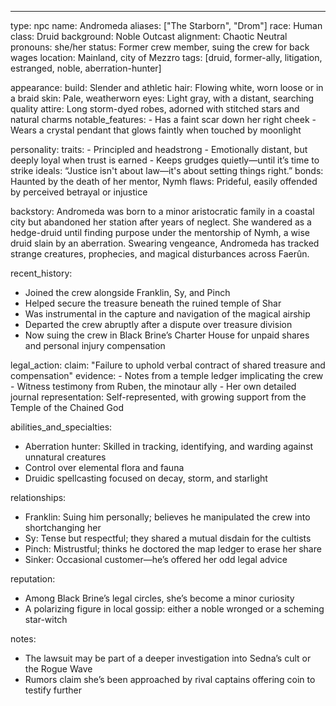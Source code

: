 ---
type: npc
name: Andromeda
aliases: ["The Starborn", "Drom"]
race: Human
class: Druid
background: Noble Outcast
alignment: Chaotic Neutral
pronouns: she/her
status: Former crew member, suing the crew for back wages
location: Mainland, city of Mezzro
tags: [druid, former-ally, litigation, estranged, noble, aberration-hunter]

appearance:
  build: Slender and athletic
  hair: Flowing white, worn loose or in a braid
  skin: Pale, weatherworn
  eyes: Light gray, with a distant, searching quality
  attire: Long storm-dyed robes, adorned with stitched stars and natural charms
  notable_features:
    - Has a faint scar down her right cheek
    - Wears a crystal pendant that glows faintly when touched by moonlight

personality:
  traits:
    - Principled and headstrong
    - Emotionally distant, but deeply loyal when trust is earned
    - Keeps grudges quietly—until it’s time to strike
  ideals: “Justice isn't about law—it's about setting things right.”
  bonds: Haunted by the death of her mentor, Nymh
  flaws: Prideful, easily offended by perceived betrayal or injustice

backstory:
  Andromeda was born to a minor aristocratic family in a coastal city but abandoned her station after years of neglect. She wandered as a hedge-druid until finding purpose under the mentorship of Nymh, a wise druid slain by an aberration. Swearing vengeance, Andromeda has tracked strange creatures, prophecies, and magical disturbances across Faerûn.

recent_history:
  - Joined the crew alongside Franklin, Sy, and Pinch
  - Helped secure the treasure beneath the ruined temple of Shar
  - Was instrumental in the capture and navigation of the magical airship
  - Departed the crew abruptly after a dispute over treasure division
  - Now suing the crew in Black Brine’s Charter House for unpaid shares and personal injury compensation

legal_action:
  claim: "Failure to uphold verbal contract of shared treasure and compensation"
  evidence:
    - Notes from a temple ledger implicating the crew
    - Witness testimony from Ruben, the minotaur ally
    - Her own detailed journal
  representation: Self-represented, with growing support from the Temple of the Chained God

abilities_and_specialties:
  - Aberration hunter: Skilled in tracking, identifying, and warding against unnatural creatures
  - Control over elemental flora and fauna
  - Druidic spellcasting focused on decay, storm, and starlight

relationships:
  - Franklin: Suing him personally; believes he manipulated the crew into shortchanging her
  - Sy: Tense but respectful; they shared a mutual disdain for the cultists
  - Pinch: Mistrustful; thinks he doctored the map ledger to erase her share
  - Sinker: Occasional customer—he’s offered her odd legal advice

reputation:
  - Among Black Brine’s legal circles, she’s become a minor curiosity
  - A polarizing figure in local gossip: either a noble wronged or a scheming star-witch

notes:
  - The lawsuit may be part of a deeper investigation into Sedna’s cult or the Rogue Wave
  - Rumors claim she’s been approached by rival captains offering coin to testify further
